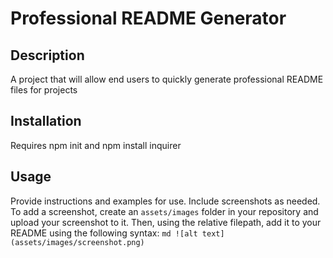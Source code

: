 # Professional README Generator

## Description
A project that will allow end users to quickly generate professional README files for projects

## Installation
Requires npm init and npm install inquirer

## Usage
Provide instructions and examples for use. Include screenshots as needed.
To add a screenshot, create an `assets/images` folder in your repository and upload your screenshot to it. Then, using the relative filepath, add it to your README using the following syntax:
    ```md
    ![alt text](assets/images/screenshot.png)
    ```
